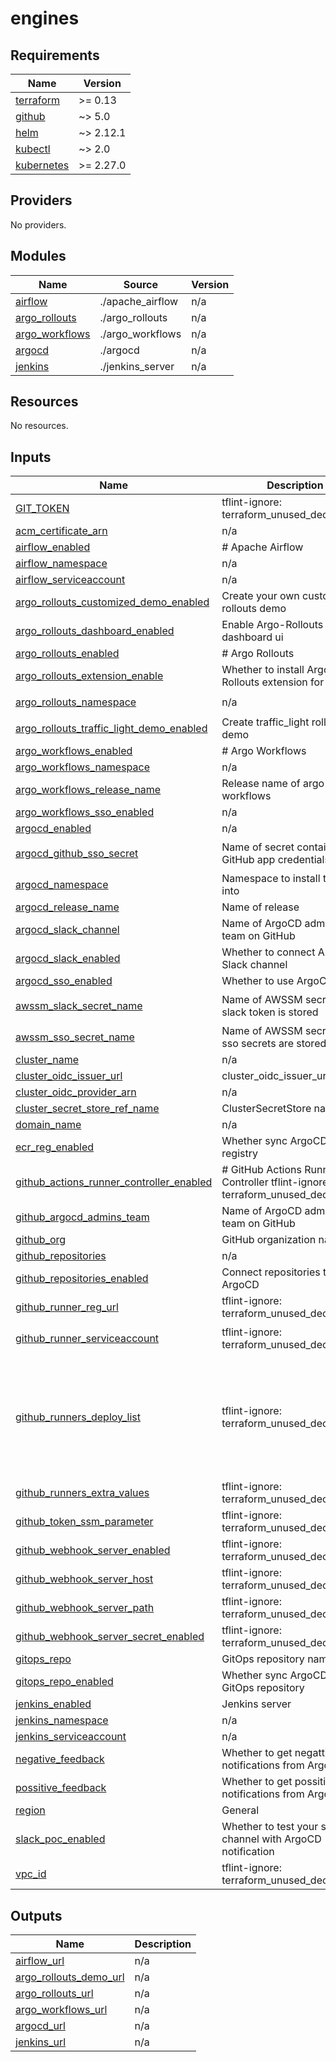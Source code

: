 # engines

<!-- BEGIN_TF_DOCS -->
## Requirements

| Name | Version |
|------|---------|
| <a name="requirement_terraform"></a> [terraform](#requirement\_terraform) | >= 0.13 |
| <a name="requirement_github"></a> [github](#requirement\_github) | ~> 5.0 |
| <a name="requirement_helm"></a> [helm](#requirement\_helm) | ~> 2.12.1 |
| <a name="requirement_kubectl"></a> [kubectl](#requirement\_kubectl) | ~> 2.0 |
| <a name="requirement_kubernetes"></a> [kubernetes](#requirement\_kubernetes) | >= 2.27.0 |

## Providers

No providers.

## Modules

| Name | Source | Version |
|------|--------|---------|
| <a name="module_airflow"></a> [airflow](#module\_airflow) | ./apache_airflow | n/a |
| <a name="module_argo_rollouts"></a> [argo\_rollouts](#module\_argo\_rollouts) | ./argo_rollouts | n/a |
| <a name="module_argo_workflows"></a> [argo\_workflows](#module\_argo\_workflows) | ./argo_workflows | n/a |
| <a name="module_argocd"></a> [argocd](#module\_argocd) | ./argocd | n/a |
| <a name="module_jenkins"></a> [jenkins](#module\_jenkins) | ./jenkins_server | n/a |

## Resources

No resources.

## Inputs

| Name | Description | Type | Default | Required |
|------|-------------|------|---------|:--------:|
| <a name="input_GIT_TOKEN"></a> [GIT\_TOKEN](#input\_GIT\_TOKEN) | tflint-ignore: terraform\_unused\_declarations | `string` | `""` | no |
| <a name="input_acm_certificate_arn"></a> [acm\_certificate\_arn](#input\_acm\_certificate\_arn) | n/a | `string` | n/a | yes |
| <a name="input_airflow_enabled"></a> [airflow\_enabled](#input\_airflow\_enabled) | # Apache Airflow | `bool` | `false` | no |
| <a name="input_airflow_namespace"></a> [airflow\_namespace](#input\_airflow\_namespace) | n/a | `string` | `"airflow"` | no |
| <a name="input_airflow_serviceaccount"></a> [airflow\_serviceaccount](#input\_airflow\_serviceaccount) | n/a | `string` | `"airflow"` | no |
| <a name="input_argo_rollouts_customized_demo_enabled"></a> [argo\_rollouts\_customized\_demo\_enabled](#input\_argo\_rollouts\_customized\_demo\_enabled) | Create your own customize rollouts demo | `bool` | `false` | no |
| <a name="input_argo_rollouts_dashboard_enabled"></a> [argo\_rollouts\_dashboard\_enabled](#input\_argo\_rollouts\_dashboard\_enabled) | Enable Argo-Rollouts dashboard ui | `bool` | `true` | no |
| <a name="input_argo_rollouts_enabled"></a> [argo\_rollouts\_enabled](#input\_argo\_rollouts\_enabled) | # Argo Rollouts | `bool` | `false` | no |
| <a name="input_argo_rollouts_extension_enable"></a> [argo\_rollouts\_extension\_enable](#input\_argo\_rollouts\_extension\_enable) | Whether to install Argo-Rollouts extension for ArgoCD | `bool` | `false` | no |
| <a name="input_argo_rollouts_namespace"></a> [argo\_rollouts\_namespace](#input\_argo\_rollouts\_namespace) | n/a | `string` | `"argo-rollouts"` | no |
| <a name="input_argo_rollouts_traffic_light_demo_enabled"></a> [argo\_rollouts\_traffic\_light\_demo\_enabled](#input\_argo\_rollouts\_traffic\_light\_demo\_enabled) | Create traffic\_light rollouts demo | `bool` | `false` | no |
| <a name="input_argo_workflows_enabled"></a> [argo\_workflows\_enabled](#input\_argo\_workflows\_enabled) | # Argo Workflows | `bool` | `false` | no |
| <a name="input_argo_workflows_namespace"></a> [argo\_workflows\_namespace](#input\_argo\_workflows\_namespace) | n/a | `string` | `"argo"` | no |
| <a name="input_argo_workflows_release_name"></a> [argo\_workflows\_release\_name](#input\_argo\_workflows\_release\_name) | Release name of argo-workflows | `string` | `"argo-workflows"` | no |
| <a name="input_argo_workflows_sso_enabled"></a> [argo\_workflows\_sso\_enabled](#input\_argo\_workflows\_sso\_enabled) | n/a | `bool` | `false` | no |
| <a name="input_argocd_enabled"></a> [argocd\_enabled](#input\_argocd\_enabled) | n/a | `bool` | `false` | no |
| <a name="input_argocd_github_sso_secret"></a> [argocd\_github\_sso\_secret](#input\_argocd\_github\_sso\_secret) | Name of secret contains GitHub app credentials | `string` | `"argocd-github-sso"` | no |
| <a name="input_argocd_namespace"></a> [argocd\_namespace](#input\_argocd\_namespace) | Namespace to install the chart into | `string` | `"argocd"` | no |
| <a name="input_argocd_release_name"></a> [argocd\_release\_name](#input\_argocd\_release\_name) | Name of release | `string` | `"argocd"` | no |
| <a name="input_argocd_slack_channel"></a> [argocd\_slack\_channel](#input\_argocd\_slack\_channel) | Name of ArgoCD admins-team on GitHub | `string` | `"argocd-channel"` | no |
| <a name="input_argocd_slack_enabled"></a> [argocd\_slack\_enabled](#input\_argocd\_slack\_enabled) | Whether to connect ArgoCD to Slack channel | `bool` | `false` | no |
| <a name="input_argocd_sso_enabled"></a> [argocd\_sso\_enabled](#input\_argocd\_sso\_enabled) | Whether to use ArgoCD SSO | `bool` | `false` | no |
| <a name="input_awssm_slack_secret_name"></a> [awssm\_slack\_secret\_name](#input\_awssm\_slack\_secret\_name) | Name of AWSSM secret where slack token is stored | `string` | `"argocd-slack-app-token"` | no |
| <a name="input_awssm_sso_secret_name"></a> [awssm\_sso\_secret\_name](#input\_awssm\_sso\_secret\_name) | Name of AWSSM secret where sso secrets are stored | `string` | n/a | yes |
| <a name="input_cluster_name"></a> [cluster\_name](#input\_cluster\_name) | n/a | `string` | n/a | yes |
| <a name="input_cluster_oidc_issuer_url"></a> [cluster\_oidc\_issuer\_url](#input\_cluster\_oidc\_issuer\_url) | cluster\_oidc\_issuer\_url | `string` | n/a | yes |
| <a name="input_cluster_oidc_provider_arn"></a> [cluster\_oidc\_provider\_arn](#input\_cluster\_oidc\_provider\_arn) | n/a | `string` | n/a | yes |
| <a name="input_cluster_secret_store_ref_name"></a> [cluster\_secret\_store\_ref\_name](#input\_cluster\_secret\_store\_ref\_name) | ClusterSecretStore name | `string` | n/a | yes |
| <a name="input_domain_name"></a> [domain\_name](#input\_domain\_name) | n/a | `string` | n/a | yes |
| <a name="input_ecr_reg_enabled"></a> [ecr\_reg\_enabled](#input\_ecr\_reg\_enabled) | Whether sync ArgoCD to ECR registry | `bool` | `false` | no |
| <a name="input_github_actions_runner_controller_enabled"></a> [github\_actions\_runner\_controller\_enabled](#input\_github\_actions\_runner\_controller\_enabled) | # GitHub Actions Runners Controller tflint-ignore: terraform\_unused\_declarations | `bool` | `false` | no |
| <a name="input_github_argocd_admins_team"></a> [github\_argocd\_admins\_team](#input\_github\_argocd\_admins\_team) | Name of ArgoCD admins-team on GitHub | `string` | `"argocd-admins"` | no |
| <a name="input_github_org"></a> [github\_org](#input\_github\_org) | GitHub organization name | `string` | `""` | no |
| <a name="input_github_repositories"></a> [github\_repositories](#input\_github\_repositories) | n/a | `list(string)` | `[]` | no |
| <a name="input_github_repositories_enabled"></a> [github\_repositories\_enabled](#input\_github\_repositories\_enabled) | Connect repositories to ArgoCD | `bool` | `false` | no |
| <a name="input_github_runner_reg_url"></a> [github\_runner\_reg\_url](#input\_github\_runner\_reg\_url) | tflint-ignore: terraform\_unused\_declarations | `string` | `""` | no |
| <a name="input_github_runner_serviceaccount"></a> [github\_runner\_serviceaccount](#input\_github\_runner\_serviceaccount) | tflint-ignore: terraform\_unused\_declarations | `string` | `"actions-runner-system"` | no |
| <a name="input_github_runners_deploy_list"></a> [github\_runners\_deploy\_list](#input\_github\_runners\_deploy\_list) | tflint-ignore: terraform\_unused\_declarations | <pre>list(object({<br>    name          = optional(string)<br>    repository    = optional(string)<br>    limits_cpu    = optional(string)<br>    limits_memory = optional(string)<br>    replicas_min  = optional(number)<br>    replicas_max  = optional(number)<br>  }))</pre> | `[]` | no |
| <a name="input_github_runners_extra_values"></a> [github\_runners\_extra\_values](#input\_github\_runners\_extra\_values) | tflint-ignore: terraform\_unused\_declarations | `map(any)` | `{}` | no |
| <a name="input_github_token_ssm_parameter"></a> [github\_token\_ssm\_parameter](#input\_github\_token\_ssm\_parameter) | tflint-ignore: terraform\_unused\_declarations | `string` | `""` | no |
| <a name="input_github_webhook_server_enabled"></a> [github\_webhook\_server\_enabled](#input\_github\_webhook\_server\_enabled) | tflint-ignore: terraform\_unused\_declarations | `bool` | `false` | no |
| <a name="input_github_webhook_server_host"></a> [github\_webhook\_server\_host](#input\_github\_webhook\_server\_host) | tflint-ignore: terraform\_unused\_declarations | `string` | `""` | no |
| <a name="input_github_webhook_server_path"></a> [github\_webhook\_server\_path](#input\_github\_webhook\_server\_path) | tflint-ignore: terraform\_unused\_declarations | `string` | `"/"` | no |
| <a name="input_github_webhook_server_secret_enabled"></a> [github\_webhook\_server\_secret\_enabled](#input\_github\_webhook\_server\_secret\_enabled) | tflint-ignore: terraform\_unused\_declarations | `bool` | `false` | no |
| <a name="input_gitops_repo"></a> [gitops\_repo](#input\_gitops\_repo) | GitOps repository name | `string` | `"gitops"` | no |
| <a name="input_gitops_repo_enabled"></a> [gitops\_repo\_enabled](#input\_gitops\_repo\_enabled) | Whether sync ArgoCD to GitOps repository | `bool` | `false` | no |
| <a name="input_jenkins_enabled"></a> [jenkins\_enabled](#input\_jenkins\_enabled) | Jenkins server | `bool` | `false` | no |
| <a name="input_jenkins_namespace"></a> [jenkins\_namespace](#input\_jenkins\_namespace) | n/a | `string` | `"jenkins"` | no |
| <a name="input_jenkins_serviceaccount"></a> [jenkins\_serviceaccount](#input\_jenkins\_serviceaccount) | n/a | `string` | `"jenkins"` | no |
| <a name="input_negative_feedback"></a> [negative\_feedback](#input\_negative\_feedback) | Whether to get negattive notifications from ArgoCD | `bool` | `true` | no |
| <a name="input_possitive_feedback"></a> [possitive\_feedback](#input\_possitive\_feedback) | Whether to get possitive notifications from ArgoCD | `bool` | `false` | no |
| <a name="input_region"></a> [region](#input\_region) | General | `string` | n/a | yes |
| <a name="input_slack_poc_enabled"></a> [slack\_poc\_enabled](#input\_slack\_poc\_enabled) | Whether to test your slack channel with ArgoCD notification | `bool` | `false` | no |
| <a name="input_vpc_id"></a> [vpc\_id](#input\_vpc\_id) | tflint-ignore: terraform\_unused\_declarations | `string` | n/a | yes |

## Outputs

| Name | Description |
|------|-------------|
| <a name="output_airflow_url"></a> [airflow\_url](#output\_airflow\_url) | n/a |
| <a name="output_argo_rollouts_demo_url"></a> [argo\_rollouts\_demo\_url](#output\_argo\_rollouts\_demo\_url) | n/a |
| <a name="output_argo_rollouts_url"></a> [argo\_rollouts\_url](#output\_argo\_rollouts\_url) | n/a |
| <a name="output_argo_workflows_url"></a> [argo\_workflows\_url](#output\_argo\_workflows\_url) | n/a |
| <a name="output_argocd_url"></a> [argocd\_url](#output\_argocd\_url) | n/a |
| <a name="output_jenkins_url"></a> [jenkins\_url](#output\_jenkins\_url) | n/a |
<!-- END_TF_DOCS -->

